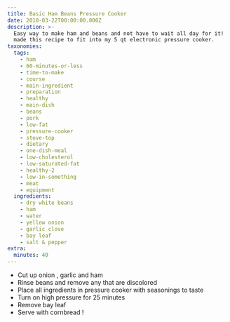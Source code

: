 ```yaml
---
title: Basic Ham Beans Pressure Cooker
date: 2010-03-22T00:00:00.000Z
description: >-
  Easy way to make ham and beans and not have to wait all day for it!  i have
  made this recipe to fit into my 5 qt electronic pressure cooker.
taxonomies:
  tags:
    - ham
    - 60-minutes-or-less
    - time-to-make
    - course
    - main-ingredient
    - preparation
    - healthy
    - main-dish
    - beans
    - pork
    - low-fat
    - pressure-cooker
    - stove-top
    - dietary
    - one-dish-meal
    - low-cholesterol
    - low-saturated-fat
    - healthy-2
    - low-in-something
    - meat
    - equipment
  ingredients:
    - dry white beans
    - ham
    - water
    - yellow onion
    - garlic clove
    - bay leaf
    - salt & pepper
extra:
  minutes: 40
---
```

 - Cut up onion , garlic and ham
 - Rinse beans and remove any that are discolored
 - Place all ingredients in pressure cooker with seasonings to taste
 - Turn on high pressure for 25 minutes
 - Remove bay leaf
 - Serve with cornbread !
